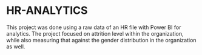 # HR-ANALYTICS
This project was done using a raw data of an HR file with Power BI for analytics.
The project focused on attrition level within the organization, while also measuring that against the gender distribution in the organization as well.
